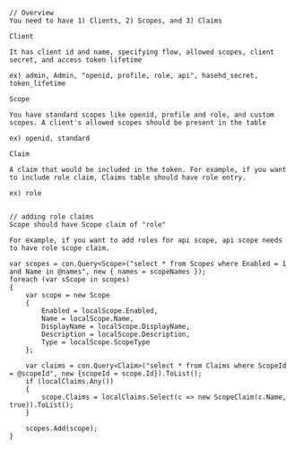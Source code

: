     // Overview
    You need to have 1) Clients, 2) Scopes, and 3) Claims

    Client

    It has client id and name, specifying flow, allowed scopes, client secret, and access token lifetime

    ex) admin, Admin, "openid, profile, role, api", hasehd_secret, token_lifetime

    Scope

    You have standard scopes like openid, profile and role, and custom scopes. A client's allowed scopes should be present in the table

    ex) openid, standard

    Claim

    A claim that would be included in the token. For example, if you want to include role claim, Claims table should have role entry.

    ex) role


    // adding role claims 
    Scope should have Scope claim of "role"

    For example, if you want to add roles for api scope, api scope needs to have role scope claim.

    var scopes = con.Query<Scope>("select * from Scopes where Enabled = 1 and Name in @names", new { names = scopeNames });
    foreach (var sScope in scopes)
    {
        var scope = new Scope
        {
            Enabled = localScope.Enabled,
            Name = localScope.Name,
            DisplayName = localScope.DisplayName,
            Description = localScope.Description,
            Type = localScope.ScopeType
        };

        var claims = con.Query<Claim>("select * from Claims where ScopeId = @scopeId", new {scopeId = scope.Id}).ToList();
        if (localClaims.Any())
        {
            scope.Claims = localClaims.Select(c => new ScopeClaim(c.Name, true)).ToList();
        }

        scopes.Add(scope);
    }
